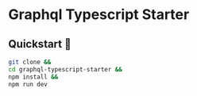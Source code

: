 # Graphql Typescript Starter

## Quickstart 🚀

```bash
git clone &&
cd graphql-typescript-starter &&
npm install &&
npm run dev
```
